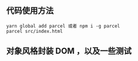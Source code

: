 ## 代码使用方法

```
yarn global add parcel 或者 npm i -g parcel
parcel src/index.html
```

## 对象风格封装 DOM ，以及一些测试
